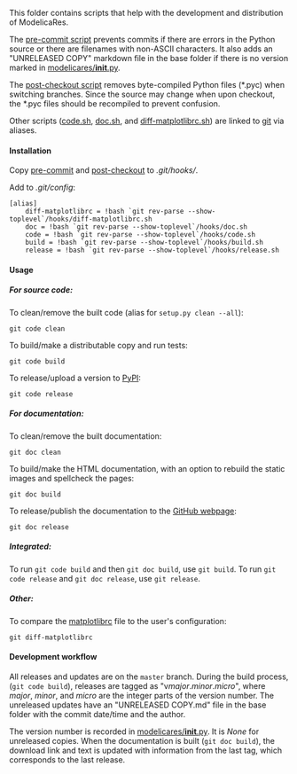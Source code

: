 This folder contains scripts that help with the development and distribution of
ModelicaRes.

The [pre-commit script](pre-commit) prevents commits if there are errors in the
Python source or there are filenames with non-ASCII characters.  It also adds
an "UNRELEASED COPY" markdown file in the base folder if there is no version
marked in [modelicares/__init__.py](../modelicares/__init__.py).

The [post-checkout script](post-checkout) removes byte-compiled Python files
(*.pyc) when switching branches.  Since the source may change when upon
checkout, the *.pyc files should be recompiled to prevent confusion.

Other scripts ([code.sh](code.sh), [doc.sh](doc.sh), and
[diff-matplotlibrc.sh](diff-matplotlibrc.sh)) are linked to [git] via aliases.

#### Installation

Copy [pre-commit](pre-commit) and [post-checkout](post-checkout) to
*.git/hooks/*.

Add to *.git/config*:

    [alias]
	    diff-matplotlibrc = !bash `git rev-parse --show-toplevel`/hooks/diff-matplotlibrc.sh
	    doc = !bash `git rev-parse --show-toplevel`/hooks/doc.sh
	    code = !bash `git rev-parse --show-toplevel`/hooks/code.sh
	    build = !bash `git rev-parse --show-toplevel`/hooks/build.sh
	    release = !bash `git rev-parse --show-toplevel`/hooks/release.sh

#### Usage

##### For source code:

To clean/remove the built code (alias for `setup.py clean --all`):

    git code clean

To build/make a distributable copy and run tests:

    git code build

To release/upload a version to [PyPI]\:

    git code release

##### For documentation:

To clean/remove the built documentation:

    git doc clean

To build/make the HTML documentation, with an option to rebuild the static
images and spellcheck the pages:

    git doc build

To release/publish the documentation to the [GitHub webpage]\:

    git doc release

##### Integrated:

To run `git code build` and then `git doc build`, use `git build`.
To run `git code release` and `git doc release`, use `git release`.

##### Other:

To compare the [matplotlibrc](../matplotlibrc) file to the user's configuration:

    git diff-matplotlibrc

#### Development workflow

All releases and updates are on the `master` branch.  During the build process,
(`git code build`), releases are tagged  as "v*major*.*minor*.*micro*", where
*major*, *minor*, and *micro* are the integer parts of the version number.  The unreleased updates have an "UNRELEASED COPY.md" file in the base folder with the
commit date/time and the author.

The version number is recorded in
[modelicares/__init__.py](../modelicares/__init__.py).  It is *None* for
unreleased copies.  When the documentation is built (`git doc build`), the
download link and text is updated with information from the last tag, which
corresponds to the last release.



[git]: http://git-scm.com/
[GitHub webpage]: kdavies4.github.io/ModelicaRes/
[PyPI]: https://pypi.python.org/pypi/ModelicaRes
